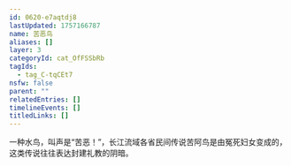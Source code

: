```yaml
---
id: 0620-e7aqtdj8
lastUpdated: 1757166787
name: 苦恶鸟
aliases: []
layer: 3
categoryId: cat_OfFSSbRb
tagIds:
  - tag_C-tqCEt7
nsfw: false
parent: ""
relatedEntries: []
timelineEvents: []
titledLinks: []
---
```


一种水鸟，叫声是“苦恶！”，长江流域各省民间传说苦阿鸟是由冤死妇女变成的，这类传说往往表达封建礼教的阴暗。